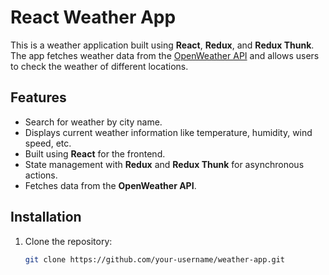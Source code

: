 # React Weather App

This is a weather application built using **React**, **Redux**, and **Redux Thunk**. The app fetches weather data from the [OpenWeather API](https://openweathermap.org/api) and allows users to check the weather of different locations.

## Features

- Search for weather by city name.
- Displays current weather information like temperature, humidity, wind speed, etc.
- Built using **React** for the frontend.
- State management with **Redux** and **Redux Thunk** for asynchronous actions.
- Fetches data from the **OpenWeather API**.

## Installation

1. Clone the repository:

   ```bash
   git clone https://github.com/your-username/weather-app.git
